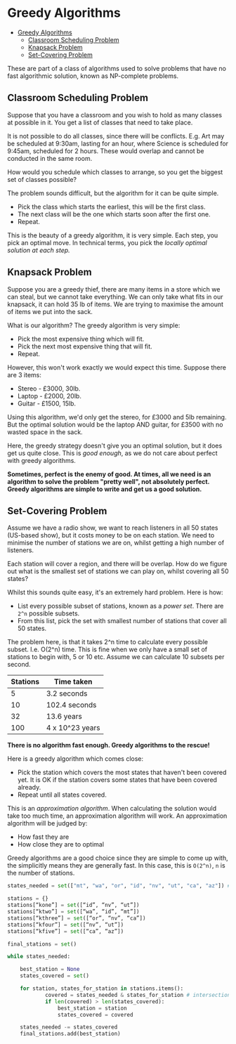 # Greedy Algorithms

- [Greedy Algorithms](#greedy-algorithms)
  - [Classroom Scheduling Problem](#classroom-scheduling-problem)
  - [Knapsack Problem](#knapsack-problem)
  - [Set-Covering Problem](#set-covering-problem)

These are part of a class of algorithms used to solve problems that have no fast algorithmic solution, known as NP-complete problems.

## Classroom Scheduling Problem

Suppose that you have a classroom and you wish to hold as many classes at possible in it. You get a list of classes that need to take place.

It is not possible to do all classes, since there will be conflicts. E.g. Art may be scheduled at 9:30am, lasting for an hour, where Science is scheduled for 9:45am, scheduled for 2 hours. These would overlap and cannot be conducted in the same room.

How would you schedule which classes to arrange, so you get the biggest set of classes possible?

The problem sounds difficult, but the algorithm for it can be quite simple.

* Pick the class which starts the earliest, this will be the first class.
* The next class will be the one which starts soon after the first one.
* Repeat.

This is the beauty of a greedy algorithm, it is very simple. Each step, you pick an optimal move. In technical terms, you pick the *locally optimal solution at each step.*


## Knapsack Problem

Suppose you are a greedy thief, there are many items in a store which we can steal, but we cannot take everything. We can only take what fits in our knapsack, it can hold 35 lb of items. We are trying to maximise the amount of items we put into the sack.

What is our algorithm? The greedy algorithm is very simple:

* Pick the most expensive thing which will fit.
* Pick the next most expensive thing that will fit.
* Repeat.

However, this won't work exactly we would expect this time. Suppose there are 3 items: 

* Stereo - £3000, 30lb.
* Laptop - £2000, 20lb.
* Guitar - £1500, 15lb.

Using this algorithm, we'd only get the stereo, for £3000 and 5lb remaining. But the optimal solution would be the laptop AND guitar, for £3500 with no wasted space in the sack.

Here, the greedy strategy doesn't give you an optimal solution, but it does get us quite close. This is *good enough*, as we do not care about perfect with greedy algorithms.

**Sometimes, perfect is the enemy of good. At times, all we need is an algorithm to solve the problem "pretty well", not absolutely perfect. Greedy algorithms are simple to write and get us a good solution.**

## Set-Covering Problem

Assume we have a radio show, we want to reach listeners in all 50 states (US-based show), but it costs money to be on each station. We need to minimise the number of stations we are on, whilst getting a high number of listeners.

Each station will cover a region, and there will be overlap. How do we figure out what is the smallest set of stations we can play on, whilst covering all 50 states?

Whilst this sounds quite easy, it's an extremely hard problem. Here is how:

* List every possible subset of stations, known as a *power set*. There are `2^n` possible subsets.
* From this list, pick the set with smallest number of stations that cover all 50 states.

The problem here, is that it takes 2^n time to calculate every possible subset. I.e. O(2^n) time. This is fine when we only have a small set of stations to begin with, 5 or 10 etc. Assume we can calculate 10 subsets per second.

| Stations | Time taken      |
|----------|-----------------|
| 5        | 3.2 seconds     |
| 10       | 102.4 seconds   |
| 32       | 13.6 years      |
| 100      | 4 x 10^23 years |

**There is no algorithm fast enough. Greedy algorithms to the rescue!**

Here is a greedy algorithm which comes close:

* Pick the station which covers the most states that haven't been covered yet. It is OK if the station covers some states that have been covered already.
* Repeat until all states covered.

This is an *approximation algorithm*. When calculating the solution would take too much time, an approximation algorithm will work. An approximation algorithm will be judged by:

* How fast they are
* How close they are to optimal

Greedy algorithms are a good choice since they are simple to come up with, the simplicitly means they are generally fast. In this case, this is `O(2^n)`, `n` is the number of stations.

```python
states_needed = set(["mt", "wa", "or", "id", "nv", "ut", "ca", "az"]) # we use a set so we have no duplicates, only distinct items.

stations = {} 
stations[“kone”] = set([“id”, “nv”, “ut”]) 
stations[“ktwo”] = set([“wa”, “id”, “mt”]) 
stations[“kthree”] = set([“or”, “nv”, “ca”]) 
stations[“kfour”] = set([“nv”, “ut”]) 
stations[“kfive”] = set([“ca”, “az”])

final_stations = set() 

while states_needed:

    best_station = None
    states_covered = set()

    for station, states_for_station in stations.items():
            covered = states_needed & states_for_station # intersection of the set, return items that show up in both.
            if len(covered) > len(states_covered):
                best_station = station
                states_covered = covered

    states_needed -= states_covered
    final_stations.add(best_station)
```